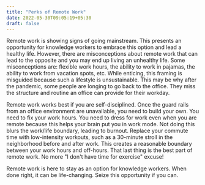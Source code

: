 ```yaml
---
title: "Perks of Remote Work"
date: 2022-05-30T09:05:19+05:30
draft: false
---
```


Remote work is showing signs of going mainstream. This presents an opportunity for knowledge workers to embrace this option and lead a healthy life. However, there are misconceptions about remote work that can lead to the opposite and you may end up living an unhealthy life. Some misconceptions are: flexible work hours, the ability to work in pajamas, the ability to work from vacation spots, etc. While enticing, this framing is misguided because such a lifestyle is unsustainable. This may be why after the pandemic, some people are longing to go back to the office. They miss the structure and routine an office can provide for their workday.

Remote work works best if you are self-disciplined. Once the guard rails from an office environment are unavailable, you need to build your own. You need to fix your work hours. You need to dress for work even when you are remote because this helps your brain put you in work mode. Not doing this blurs the work/life boundary, leading to burnout. Replace your commute time with low-intensity workouts, such as a 30-minute stroll in the neighborhood before and after work. This creates a reasonable boundary between your work hours and off-hours. That last thing is the best part of remote work. No more "I don't have time for exercise" excuse!

Remote work is here to stay as an option for knowledge workers. When done right, it can be life-changing. Seize this opportunity if you can.

